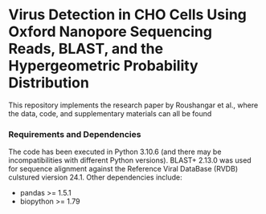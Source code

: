 # Virus Detection in CHO Cells Using Oxford Nanopore Sequencing Reads, BLAST, and the Hypergeometric Probability Distribution
This repository implements the research paper by Roushangar et al., where the data, code, and supplementary materials can all be found

### Requirements and Dependencies
The code has been executed in Python 3.10.6 (and there may be incompatibilities with different Python versions). BLAST+ 2.13.0 was used for sequence alignment against the Reference Viral DataBase (RVDB) culstured viersion 24.1. Other dependencies include: 
* pandas >= 1.5.1
* biopython >= 1.79